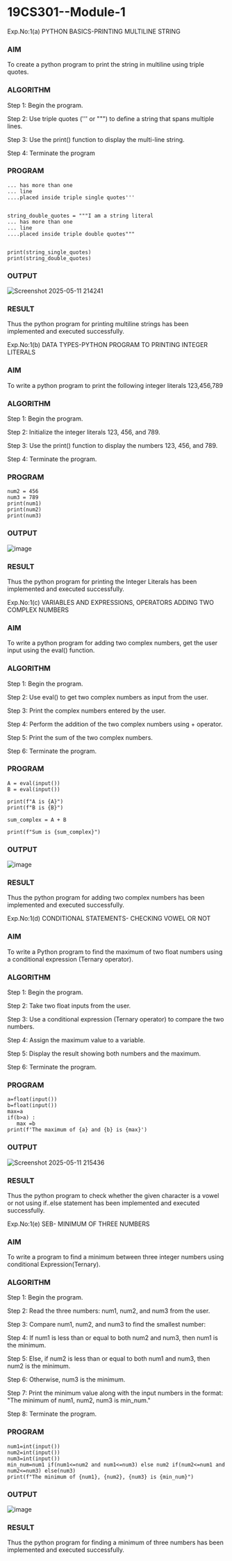 # 19CS301--Module-1
Exp.No:1(a)	PYTHON BASICS-PRINTING MULTILINE STRING

### AIM
To create a python program to print the string in multiline using triple quotes.
### ALGORITHM

Step 1:	 Begin the program.

Step 2:	 Use triple quotes (''' or """) to define a string that spans multiple lines.

Step 3:	 Use the print() function to display the multi-line string.

Step 4:	 Terminate the program

### PROGRAM
```string_single_quotes = '''I am a string literal
... has more than one
... line
....placed inside triple single quotes'''


string_double_quotes = """I am a string literal
... has more than one
... line
....placed inside triple double quotes"""


print(string_single_quotes)
print(string_double_quotes)
```
### OUTPUT
![Screenshot 2025-05-11 214241](https://github.com/user-attachments/assets/0032a3ab-0bdd-4603-b5b9-70a995489cbf)



 
### RESULT
Thus the python program for printing multiline strings has been implemented and executed successfully.

Exp.No:1(b)	DATA TYPES-PYTHON PROGRAM TO PRINTING INTEGER LITERALS

### AIM
To write a python program to print the following integer literals 123,456,789
### ALGORITHM
Step 1:	Begin the program.

Step 2:	Initialize the integer literals 123, 456, and 789.

Step 3:	Use the print() function to display the numbers 123, 456, and 789.

Step 4:	Terminate the program.

### PROGRAM
```num1 = 123
num2 = 456
num3 = 789
print(num1)
print(num2)
print(num3)
```
### OUTPUT
![image](https://github.com/user-attachments/assets/c1420ca6-469e-4a77-91cc-4cf807111aca)

 

### RESULT
Thus the python program for printing the Integer Literals has been implemented and executed successfully.






Exp.No:1(c)	VARIABLES AND EXPRESSIONS, OPERATORS ADDING TWO COMPLEX NUMBERS

### AIM
To write a python program for adding two complex numbers, get the user input using the eval() function.
### ALGORITHM
Step 1:	Begin the program.

Step 2:	Use eval() to get two complex numbers as input from the user.

Step 3:	Print the complex numbers entered by the user.

Step 4:	Perform the addition of the two complex numbers using + operator.

Step 5:	Print the sum of the two complex numbers.

Step 6:	Terminate the program.

### PROGRAM
```
A = eval(input())
B = eval(input())

print(f"A is {A}")
print(f"B is {B}")

sum_complex = A + B

print(f"Sum is {sum_complex}")
```
### OUTPUT

 ![image](https://github.com/user-attachments/assets/a1c12175-0dee-4aa1-885f-9e7dc870f2dd)

### RESULT
Thus the python program for  adding two complex numbers has been implemented and executed successfully.


Exp.No:1(d)	CONDITIONAL STATEMENTS- CHECKING VOWEL OR NOT

### AIM
To write a Python program to find the maximum of two float numbers using a conditional expression (Ternary operator).


### ALGORITHM
Step 1: Begin the program.

Step 2: Take two float inputs from the user.

Step 3: Use a conditional expression (Ternary operator) to compare the two numbers.

Step 4: Assign the maximum value to a variable.

Step 5: Display the result showing both numbers and the maximum.

Step 6: Terminate the program.



### PROGRAM
```char = input("Enter a character: ")
a=float(input())
b=float(input())
max=a
if(b>a) :
   max =b
print(f'The maximum of {a} and {b} is {max}')   
```
### OUTPUT 
![Screenshot 2025-05-11 215436](https://github.com/user-attachments/assets/9401c2d5-7513-45ce-ac11-c36719ca9d22)



### RESULT
Thus the python program to check whether the given character is a vowel or not using if..else statement  has been implemented and executed successfully.





Exp.No:1(e)	SEB- MINIMUM OF THREE NUMBERS

### AIM
To write a program to find a minimum between three integer numbers using conditional Expression(Ternary).
### ALGORITHM

Step 1:	 Begin the program.

Step 2:	 Read the three numbers: num1, num2, and num3 from the user.

Step 3:	 Compare num1, num2, and num3 to find the smallest number:

Step 4:	If num1 is less than or equal to both num2 and num3, then num1 is the minimum.

Step 5:	Else, if num2 is less than or equal to both num1 and num3, then num2 is the minimum.

Step 6:	 Otherwise, num3 is the minimum.

Step 7:	 Print the minimum value along with the input numbers in the format: "The minimum of num1, num2, num3 is min_num."

Step 8:	 Terminate the program.
### PROGRAM
```
num1=int(input())
num2=int(input())
num3=int(input())
min_num=num1 if(num1<=num2 and num1<=num3) else num2 if(num2<=num1 and num2<=num3) else(num3)
print(f"The minimum of {num1}, {num2}, {num3} is {min_num}")
```
### OUTPUT
![image](https://github.com/user-attachments/assets/14a0fb67-65dc-4ae8-8f73-2cd33146515b)


 
### RESULT
Thus the python program for finding a minimum of three numbers has been implemented and executed successfully.

